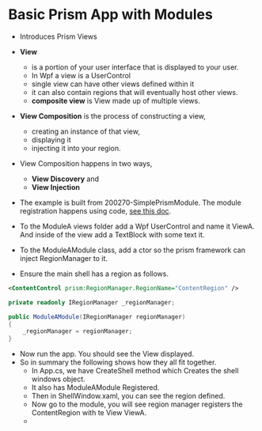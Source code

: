 # Basic Prism App with Modules

- Introduces Prism Views

- **View** 
  - is a portion of your user interface that is displayed to your user.
  - In Wpf a view is a UserControl
  - single view can have other views defined within it
  - it can also contain regions that will eventually host other views.
  - **composite view** is View made up of multiple views.

- **View Composition** is the process of constructing a view, 
  - creating an instance of that view, 
  - displaying it 
  - injecting it into your region.

- View Composition happens in two ways, 
  - **View Discovery** and 
  - **View Injection**

- The example is built from 200270-SimplePrismModule. The module registration happens using code, [see this doc](https://github.com/AvtsVivek/LearnWpfPrism/tree/main/src/tasks/200270-SimplePrismModule#basic-prism-app-with-modules). 
- To the ModuleA views folder add a Wpf UserControl and name it ViewA. And inside of the view add a TextBlock with some text it.
- To the ModuleAModule class, add a ctor so the prism framework can inject RegionManager to it.

- Ensure the main shell has a region as follows.
```xml
<ContentControl prism:RegionManager.RegionName="ContentRegion" />
```

```cs
private readonly IRegionManager _regionManager;

public ModuleAModule(IRegionManager regionManager)
{
    _regionManager = regionManager;
}
```
- Now run the app. You should see the View displayed.
- So in summary the following shows how they all fit together.
  - In App.cs, we have CreateShell method which Creates the shell windows object.
  - It also has ModuleAModule Registered.
  - Then in ShellWindow.xaml, you can see the region defined.
  - Now go to the module, you will see region manager registers the ContentRegion with te View ViewA.
  -  